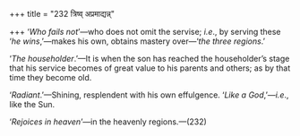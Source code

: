 +++
title = "232 त्रिष्व् अप्रमाद्यन्न्"

+++
‘*Who fails not*’—who does not omit the servise; *i.e*., by serving
these ‘*he wins*,’—makes his own, obtains mastery over—‘*the three
regions*.’

‘*The householder*.’—It is when the son has reached the householder’s
stage that his service becomes of great value to his parents and others;
as by that time they become old.

‘*Radiant*.’—Shining, resplendent with his own effulgence. ‘*Like a
God*,’—*i.e*., like the Sun.

‘*Rejoices in heaven*’—in the heavenly regions.—(232)


